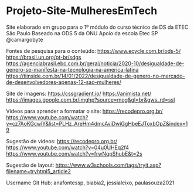 # Projeto-Site-MulheresEmTech
Site elaborado em grupo para o 1º módulo do curso técnico de DS da ETEC São Paulo
Baseado na ODS 5 da ONU
Apoio da escola Etec SP @camargobyte

Fontes de pesquisa para o conteúdo:
https://www.ecycle.com.br/ods-5/
https://brasil.un.org/pt-br/sdgs
https://agenciabrasil.ebc.com.br/geral/noticia/2020-10/desigualdade-de-genero-se-manifesta-na-tecnologia-na-america-latina
https://tiinside.com.br/14/01/2022/desigualdade-de-genero-no-mercado-de-desenvolvedores-apenas-12-sao-mulheres/

Site de imagens:
https://cssgradient.io/
https://animista.net/
https://images.google.com.br/imghp?source=mog&gl=br&gws_rd=ssl

Vídeos para aprender a formatar o site:
https://recodepro.org.br/
https://www.youtube.com/watch?v=cz7AoKGcwlY&list=PLHz_AreHm4dmcAviDwiGgHbeEJToxbOpZ&index=19

Sugestão de vídeos:
https://recodepro.org.br/
https://www.youtube.com/watch?v=04u0UHEq2f4
https://www.youtube.com/watch?v=frwNqpShubE&t=2s

Sugestão de layout:
https://www.w3schools.com/tags/tryit.asp?filename=tryhtml5_article2

Username Git Hub: anafontessp, biabia2, jessialeixo, paulasouza2021
